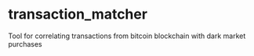 # transaction_matcher
Tool for correlating transactions from bitcoin blockchain with dark market purchases
